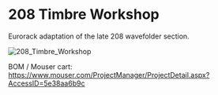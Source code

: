 # 208 Timbre Workshop

Eurorack adaptation of the late 208 wavefolder section.

![208_Timbre_Workshop](https://user-images.githubusercontent.com/3920717/234246156-405439a5-cfd6-4ba6-8970-909d96b4ed90.png)


BOM / Mouser cart: 
https://www.mouser.com/ProjectManager/ProjectDetail.aspx?AccessID=5e38aa6b9c
